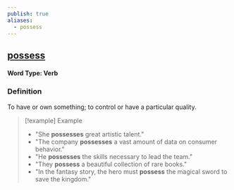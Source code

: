 ```yaml
---
publish: true
aliases:
  - possess
---
```


## [possess](https://dictionary.cambridge.org/dictionary/english/possess)
#### Word Type: Verb

### Definition
To have or own something; to control or have a particular quality.

> [!example] Example
> 
> - "She **possesses** great artistic talent."
> - "The company **possesses** a vast amount of data on consumer behavior."
> - "He **possesses** the skills necessary to lead the team."
> - "They **possess** a beautiful collection of rare books."
> - "In the fantasy story, the hero must **possess** the magical sword to save the kingdom."